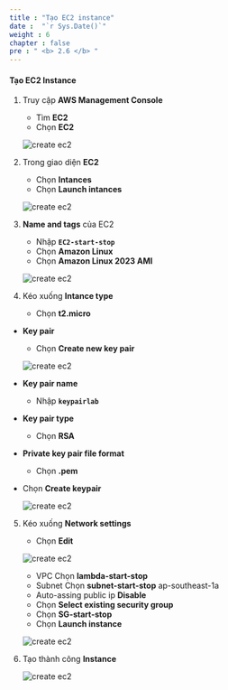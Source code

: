 ```yaml
---
title : "Tạo EC2 instance"
date :  "`r Sys.Date()`" 
weight : 6
chapter : false
pre : " <b> 2.6 </b> "
---
```


#### Tạo EC2 Instance

1. Truy cập **AWS Management Console**

   - Tìm **EC2**
   - Chọn **EC2**

    ![create ec2](/aws-fcj-workshop01/images/2-createVPC/6CreateEC2/0001.png?width=90pc)


2. Trong giao diện **EC2**

   - Chọn **Intances**
   - Chọn **Launch intances**

    ![create ec2](/aws-fcj-workshop01/images/2-createVPC/6CreateEC2/0002.png?width=90pc)

3. **Name and tags** của EC2 
   - Nhập **```EC2-start-stop```**
   - Chọn **Amazon Linux**
   - Chọn **Amazon Linux 2023 AMI**

    ![create ec2](/aws-fcj-workshop01/images/2-createVPC/6CreateEC2/0003.png?width=90pc)

4. Kéo xuống **Intance type**

   - Chọn **t2.micro**

- **Key pair**

   - Chọn **Create new key pair**

    ![create ec2](/aws-fcj-workshop01/images/2-createVPC/6CreateEC2/0004.png?width=90pc)

 - **Key pair name**
   - Nhập **```keypairlab```**
 - **Key pair type**
   - Chọn **RSA**
 - **Private key pair file format**
   - Chọn **.pem**
- Chọn **Create keypair**
  
    ![create ec2](/aws-fcj-workshop01/images/2-createVPC/6CreateEC2/0005.png?width=90pc)

5. Kéo xuống **Network settings**
   - Chọn **Edit**
  
    ![create ec2](/aws-fcj-workshop01/images/2-createVPC/6CreateEC2/0006.png?width=90pc)

   - VPC Chọn **lambda-start-stop**
   - Subnet Chọn **subnet-start-stop** ap-southeast-1a
   - Auto-assing public ip **Disable**
   - Chọn **Select existing security group**
   - Chọn **SG-start-stop**
   - Chọn **Launch instance**
  
    ![create ec2](/aws-fcj-workshop01/images/2-createVPC/6CreateEC2/0007.png?width=90pc)

6. Tạo thành công **Instance**

    ![create ec2](/aws-fcj-workshop01/images/2-createVPC/6CreateEC2/0008.png?width=90pc)



